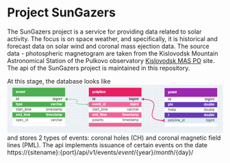# Project SunGazers

The SunGazers project is a service for providing data related to solar activity. The focus is on space weather, and specifically, it is historical and forecast data on solar wind and coronal mass ejection data. 
The source data - photospheric magnetogram are taken from the Kislovodsk Mountain Astronomical Station
of the Pulkovo observatory [Kislovodsk MAS PO](http://solarstation.ru/) site.
The api of the SunGazers project is maintained in this repository.

At this stage, the database looks like
![database_schema](./readme_static/database_schema.png?raw=true)
and stores 2 types of events: coronal holes (CH) and coronal magnetic field lines (PML).
The api implements issuance of certain events on the date
    https://{sitename}:{port}/api/v1/events/${event}/${year}/${month}/${day}/

